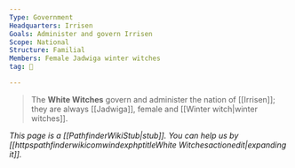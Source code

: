 ```yaml
---
Type: Government
Headquarters: Irrisen
Goals: Administer and govern Irrisen
Scope: National
Structure: Familial
Members: Female Jadwiga winter witches
tag: 👥

---
```


> The **White Witches** govern and administer the nation of [[Irrisen]]; they are always [[Jadwiga]], female and [[Winter witch|winter witches]].



*This page is a [[PathfinderWikiStub|stub]]. You can help us by [[httpspathfinderwikicomwindexphptitleWhite Witchesactionedit|expanding it]].*







